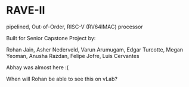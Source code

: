 # RAVE-II
pipelined, Out-of-Order, RISC-V (RV64IMAC) processor

Built for Senior Capstone Project by:

Rohan Jain, Asher Nederveld, Varun Arumugam, Edgar Turcotte, Megan Yeoman, Anusha Razdan, Felipe Jofre, Luis Cervantes

Abhay was almost here :(

When will Rohan be able to see this on vLab? 

